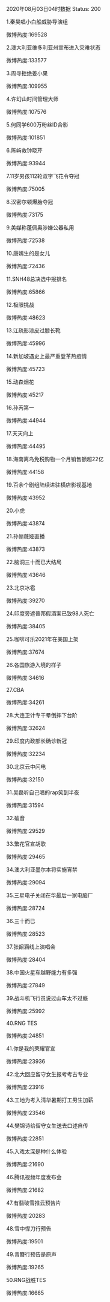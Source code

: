 2020年08月03日04时数据
Status: 200

1.秦昊唱小白船威胁导演组

微博热度:169528

2.澳大利亚维多利亚州宣布进入灾难状态

微博热度:133577

3.周寻拒绝姜小果

微博热度:109955

4.许幻山时间管理大师

微博热度:107576

5.何同学600万粉丝ID合影

微博热度:101851

6.陈屿救钟晓芹

微博热度:93944

7.11岁男孩112轮双字飞花令夺冠

微博热度:75005

8.汉密尔顿爆胎夺冠

微博热度:73175

9.美媒称蓬佩奥涉嫌公器私用

微博热度:72538

10.唐嫣生的是女儿

微博热度:72436

11.SNH48总决选中报排名

微博热度:65866

12.极限挑战

微博热度:48623

13.江疏影漆皮过膝长靴

微博热度:45996

14.新加坡遇史上最严重登革热疫情

微博热度:45723

15.动森烟花

微博热度:45217

16.孙芮第一

微博热度:44944

17.天天向上

微博热度:44495

18.海南离岛免税购物一个月销售额超22亿

微博热度:44158

19.百余个剧组陆续进驻横店影视基地

微博热度:43952

20.小虎

微博热度:43874

21.孙俪薇娅直播

微博热度:43873

22.脑洞三十而已大结局

微博热度:43646

23.北京冰雹

微博热度:39270

24.印度旁遮普邦假酒案已致98人死亡

微博热度:38405

25.咖啡可乐2021年在美国上架

微博热度:37674

26.各国旅游入境的样子

微博热度:34616

27.CBA

微博热度:34261

28.大连卫计专干晕倒摔下台阶

微博热度:32624

29.印度内政部长确诊新冠

微博热度:32234

30.北京云中闪电

微博热度:32150

31.吴磊听自己唱的rap笑到半夜

微博热度:31594

32.破音

微博热度:29529

33.繁花官宣胡歌

微博热度:29465

34.澳大利亚墨尔本将实施宵禁

微博热度:29094

35.三星电子关闭在华最后一家电脑厂

微博热度:28724

36.三十而已

微博热度:28523

37.张韶涵线上演唱会

微博热度:28404

38.中国火星车越野能力有多强

微博热度:27849

39.战斗机飞行员说过山车太不过瘾

微博热度:25992

40.RNG TES

微博热度:24851

41.你是我的荣耀官宣

微博热度:23936

42.北大回应留守女生报考考古专业

微博热度:23916

43.工地为考入清华暑期打工男生加薪

微博热度:23546

44.樊锦诗给留守女生送去口述自传

微博热度:22851

45.入戏太深是种什么体验

微博热度:21690

46.腾讯视频年度发布会

微博热度:21682

47.有翡破雪推云预告片

微博热度:20283

48.雪中悍刀行预告

微博热度:19501

49.青簪行预告是原声

微博热度:19265

50.RNG战胜TES

微博热度:16665

